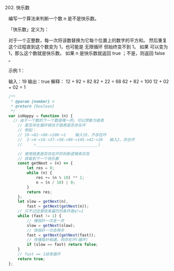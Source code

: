 202. 快乐数

编写一个算法来判断一个数 n 是不是快乐数。

「快乐数」定义为：

对于一个正整数，每一次将该数替换为它每个位置上的数字的平方和。
然后重复这个过程直到这个数变为 1，也可能是 无限循环 但始终变不到 1。
如果 可以变为 1，那么这个数就是快乐数。
如果 n 是快乐数就返回 true ；不是，则返回 false 。

示例 1：

输入：19
输出：true
解释：
12 + 92 = 82
82 + 22 = 68
62 + 82 = 100
12 + 02 + 02 = 1

```js
/**
 * @param {number} n
 * @return {boolean}
 */
var isHappy = function (n) {
  // 由于一个数的下一个数是唯一的，可以想象为链表
    // 是否存在循环相当于链表是否存在环
    // 例如：
    // 19->82->68->100->1    输入19，不存在环
    //  2->4->16->37->58->89->145->42->20   输入2，存在环
    //     ↑___________________________|

    // 使用链表是否存在环的判断逻辑来实现
    // 获取到下一个快乐数
    const getNext = (n) => {
        let res = 0;
        while (n) {
            res += (n % 10) ** 2;
            n = (n / 10) | 0;
        }
        return res;
    };
    let slow = getNext(n),
        fast = getNext(getNext(n));
    // 只不过这里结束遍历的条件是q!=1
    while (fast != 1) {
        // 慢指针一次走一步
        slow = getNext(slow);
        // 快指针一次走两步
        fast = getNext(getNext(fast));
        // 快慢指针相遇，则存在环(循环)
        if (slow == fast) return false;
    }
    // fast == 1结束循环
    return true;
};
```
